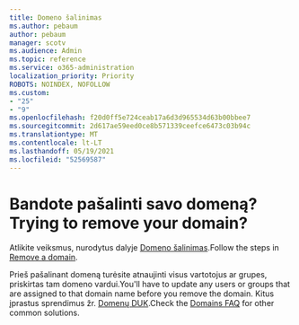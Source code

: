 ```yaml
---
title: Domeno šalinimas
ms.author: pebaum
author: pebaum
manager: scotv
ms.audience: Admin
ms.topic: reference
ms.service: o365-administration
localization_priority: Priority
ROBOTS: NOINDEX, NOFOLLOW
ms.custom:
- "25"
- "9"
ms.openlocfilehash: f20d0ff5e724ceab17a6d3d965534d63b00bbee7
ms.sourcegitcommit: 2d617ae59eed0ce8b571339ceefce6473c03b94c
ms.translationtype: MT
ms.contentlocale: lt-LT
ms.lasthandoff: 05/19/2021
ms.locfileid: "52569587"
---
```

# <a name="trying-to-remove-your-domain"></a><span data-ttu-id="34fae-102">Bandote pašalinti savo domeną?</span><span class="sxs-lookup"><span data-stu-id="34fae-102">Trying to remove your domain?</span></span>

<span data-ttu-id="34fae-103">Atlikite veiksmus, nurodytus dalyje [Domeno šalinimas](/microsoft-365/admin/get-help-with-domains/remove-a-domain).</span><span class="sxs-lookup"><span data-stu-id="34fae-103">Follow the steps in [Remove a domain](/microsoft-365/admin/get-help-with-domains/remove-a-domain).</span></span>
  
<span data-ttu-id="34fae-104">Prieš pašalinant domeną turėsite atnaujinti visus vartotojus ar grupes, priskirtas tam domeno vardui.</span><span class="sxs-lookup"><span data-stu-id="34fae-104">You'll have to update any users or groups that are assigned to that domain name before you remove the domain.</span></span> <span data-ttu-id="34fae-105">Kitus įprastus sprendimus žr. [Domenų DUK](/microsoft-365/admin/setup/domains-faq).</span><span class="sxs-lookup"><span data-stu-id="34fae-105">Check the [Domains FAQ](/microsoft-365/admin/setup/domains-faq) for other common solutions.</span></span>
  